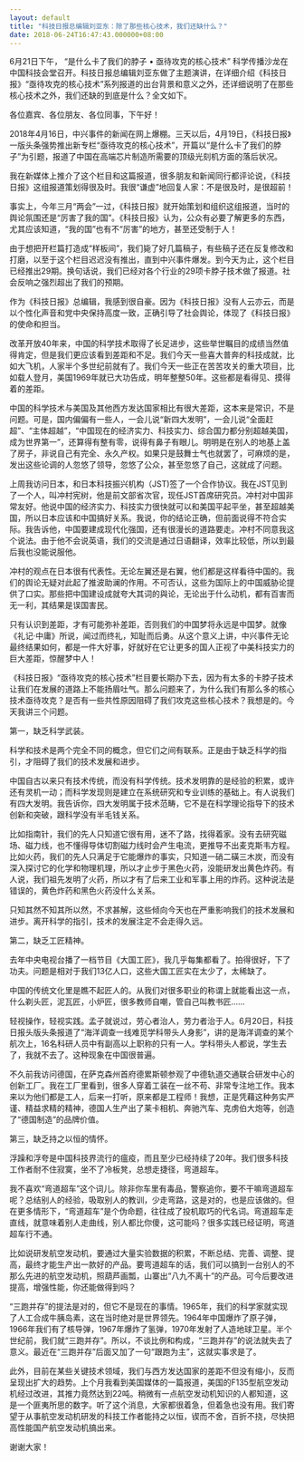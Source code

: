 ```yaml
---
layout: default
title: "科技日报总编辑刘亚东：除了那些核心技术，我们还缺什么？"
date: 2018-06-24T16:47:43.000000+08:00
---
```


6月21日下午， “是什么卡了我们的脖子 • 亟待攻克的核心技术” 科学传播沙龙在中国科技会堂召开。科技日报总编辑刘亚东做了主题演讲，在详细介绍《科技日报》“亟待攻克的核心技术”系列报道的出台背景和意义之外，还详细说明了在那些核心技术之外，我们还缺的到底是什么？全文如下。

各位嘉宾、各位朋友、各位同事，下午好！

2018年4月16日，中兴事件的新闻在网上爆棚。三天以后，4月19日，《科技日报》一版头条强势推出新专栏“亟待攻克的核心技术”，开篇以“是什么卡了我们的脖子”为引题，报道了中国在高端芯片制造所需要的顶级光刻机方面的落后状况。

我在新媒体上推介了这个栏目和这篇报道，很多朋友和新闻同行都评论说，《科技日报》这组报道策划得很及时。我很“谦虚”地回复人家：不是很及时，是很超前！

事实上，今年三月“两会”一过，《科技日报》就开始策划和组织这组报道，当时的舆论氛围还是“厉害了我的国”。《科技日报》认为，公众有必要了解更多的东西，尤其应该知道，“我的国”也有不“厉害”的地方，甚至还受制于人！

由于想把开栏篇打造成“样板间”，我们毙了好几篇稿子，有些稿子还在反复修改和打磨，以至于这个栏目迟迟没有推出，直到中兴事件爆发。到今天为止，这个栏目已经推出29期。换句话说，我们已经对各个行业的29项卡脖子技术做了报道。社会反响之强烈超出了我们的预期。

作为《科技日报》总编辑，我感到很自豪。因为《科技日报》没有人云亦云，而是以个性化声音和党中央保持高度一致，正确引导了社会舆论，体现了《科技日报》的使命和担当。

改革开放40年来，中国的科学技术取得了长足进步，这些举世瞩目的成绩当然值得肯定，但是我们更应该看到差距和不足。我们今天一些喜大普奔的科技成就，比如大飞机，人家半个多世纪前就有了。我们今天一些正在苦苦攻关的重大项目，比如载人登月，美国1969年就已大功告成，明年整整50年。这些都是看得见、摸得着的差距。

中国的科学技术与美国及其他西方发达国家相比有很大差距，这本来是常识，不是问题。可是，国内偏偏有一些人，一会儿说“新四大发明”，一会儿说“全面赶超”、“主体超越”，“中国现在的经济实力、科技实力、综合国力都分别超越美国，成为世界第一”，还算得有整有零，说得有鼻子有眼儿。明明是在别人的地基上盖了房子，非说自己有完全、永久产权。如果只是鼓舞士气也就罢了，可麻烦的是，发出这些论调的人忽悠了领导，忽悠了公众，甚至忽悠了自己，这就成了问题。

上周我访问日本，和日本科技振兴机构（JST)签了一个合作协议。我在JST见到了一个人，叫冲村宪树，他是前文部省次官，现任JST首席研究员。冲村对中国非常友好。他说中国的经济实力、科技实力很快就可以和美国平起平坐，甚至超越美国，所以日本应该和中国搞好关系。我说，你的结论正确，但前面说得不符合实际。我告诉他，中国要建成现代化强国，还有很漫长的道路要走。冲村不同意我这个说法。由于他不会说英语，我们的交流是通过日语翻译，效率比较低，所以到最后我也没能说服他。

冲村的观点在日本很有代表性。无论左翼还是右翼，他们都是这样看待中国的。我们的舆论无疑对此起了推波助澜的作用。不可否认，这些为国际上的中国威胁论提供了口实。那些把中国建设成就夸大其词的與论，无论出于什么动机，都有百害而无一利，其结果是误国害民。

只有认识到差距，才有可能弥补差距，否则我们的中国梦将永远是中国梦。就像《礼记·中庸》所说，闻过而终礼，知耻而后勇。从这个意义上讲，中兴事件无论最终结果如何，都是一件大好事，好就好在它让更多的国人正视了中美科技实力的巨大差距，惊醒梦中人！

《科技日报》“亟待攻克的核心技术”栏目要长期办下去，因为有太多的卡脖子技术让我们在发展的道路上不能扬眉吐气。那么问题来了，为什么我们有那么多的核心技术亟待攻克？是否有一些共性原因阻碍了我们攻克这些核心技术？我想是的。今天我讲三个问题。

第一，缺乏科学武装。

科学和技术是两个完全不同的概念，但它们之间有联系。正是由于缺乏科学的指引，才阻碍了我们的技术发展和进步。

中国自古以来只有技术传统，而没有科学传统。技术发明靠的是经验的积累，或许还有灵机一动；而科学发现则是建立在系统研究和专业训练的基础上。有人说我们有四大发明。我告诉你，四大发明属于技术范畴，它不是在科学理论指导下的技术创新和突破，跟科学没有半毛钱关系。

比如指南针，我们的先人只知道它很有用，迷不了路，找得着家。没有去研究磁场、磁力线，也不懂得导体切割磁力线时会产生电流，更推导不出麦克斯韦方程。比如火药，我们的先人只满足于它能爆炸的事实，只知道一硝二磺三木炭，而没有深入探讨它的化学和物理机理，所以才止步于黑色火药，没能研发出黄色炸药。有人说，我们祖先发明了火药，所以才有了后来工业和军事上用的炸药。这种说法是错误的，黄色炸药和黑色火药没什么关系。

只知其然不知其所以然，不求甚解，这些倾向今天也在严重影响我们的技术发展和进步。离开科学的指引，技术的发展注定不会走得久远。

第二，缺乏工匠精神。

去年中央电视台播了一档节目《大国工匠》，我几乎每集都看了。拍得很好，下了功夫。问题是相对于我们13亿人口，这些大国工匠实在太少了，太稀缺了。

中国的传统文化里是瞧不起匠人的。从我们对很多职业的称谓上就能看出这一点，什么剃头匠，泥瓦匠，小炉匠，很多教师自嘲，管自己叫教书匠……

轻视操作，轻视实践。孟子就说过，劳心者治人，劳力者治于人。6月20日，科技日报头版头条报道了“海洋调查一线难觅学科带头人身影”，讲的是海洋调查的某个航次上，16名科研人员中有副高以上职称的只有一人。学科带头人都说，学生去了，我就不去了。这种现象在中国很普遍。

不久前我访问德国，在萨克森州首府德累斯顿参观了中德轨道交通联合研发中心的创新工厂。我在工厂里看到，很多人穿着工装在一丝不苟、非常专注地工作。我本来以为他们都是工人，后来一打听，原来都是工程师！我想，正是凭藉这种务实严谨、精益求精的精神，德国人生产出了莱卡相机、奔驰汽车、克虏伯大炮等，创造了“德国制造”的品牌价值。

第三，缺乏持之以恒的情怀。

浮躁和浮夸是中国科技界流行的瘟疫，而且至少已经持续了20年。我们很多科技工作者耐不住寂寞，坐不了冷板凳，总想走捷径，弯道超车。

我不喜欢“弯道超车”这个词儿。除非你车里有毒品，警察追你，要不干嘛弯道超车呢？总结别人的经验，吸取别人的教训，少走弯路，这是对的，也是应该做的。但在更多情形下，“弯道超车”是个伪命题，往往成了投机取巧的代名词。弯道超车走直线，就意味着别人走曲线，别人都比你傻，这可能吗？很多实践已经证明，弯道超车行不通。

比如说研发航空发动机，要通过大量实验数据的积累，不断总结、完善、调整、提高，最终才能生产出一款好的产品。要弯道超车的话，我们可以搞到一台别人的不那么先进的航空发动机，照葫芦画瓢，山寨出“八九不离十”的产品。可今后要改进提高，增强性能，你还能做得到吗？

“三跑并存”的提法是对的，但它不是现在的事情。1965年，我们的科学家就实现了人工合成牛胰岛素，这在当时绝对是世界领先。1964年中国爆炸了原子弹，1966年我们有了核导弹，1967年爆炸了氢弹，1970年发射了人造地球卫星。半个世纪前，我们就“三跑并存”。所以，不谈比例和构成，“三跑并存”的说法就失去了意义。最近在“三跑并存”后面又加了一句“跟跑为主”，这就实事求是了。

此外，目前在某些关键技术领域，我们与西方发达国家的差距不但没有缩小，反而呈现出扩大的趋势。上个月我看到美国媒体的一篇报道，美国的F135型航空发动机经过改进，其推力竟然达到22吨。稍微有一点航空发动机知识的人都知道，这是一个匪夷所思的数字。听了这个消息，大家都很着急，但着急也没有用。我们寄望于从事航空发动机研发的科技工作者能持之以恒，锲而不舍，百折不挠，尽快把高性能国产航空发动机搞出来。

谢谢大家！

